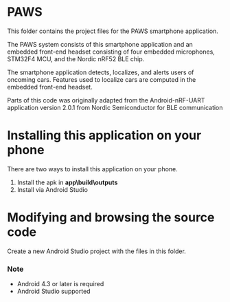 # PAWS

This folder contains the project files for the PAWS smartphone application.

The PAWS system consists of this smartphone application and an embedded front-end headset consisting of four embedded microphones, STM32F4 MCU, and the Nordic nRF52 BLE chip.

The smartphone application detects, localizes, and alerts users of oncoming cars. Features used to localize cars are computed in the embedded front-end headset.

Parts of this code was originally adapted from the Android-nRF-UART application version 2.0.1 from Nordic Semiconductor for BLE communication

# Installing this application on your phone

There are two ways to install this application on your phone.

1. Install the apk in **app\build\outputs**
2. Install via Android Studio

# Modifying and browsing the source code

Create a new Android Studio project with the files in this folder.

### Note
- Android 4.3 or later is required
- Android Studio supported